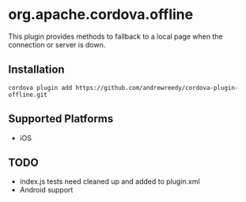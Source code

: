 # org.apache.cordova.offline

This plugin provides methods to fallback to a local page when the connection or server is down.

## Installation

    cordova plugin add https://github.com/andrewreedy/cordova-plugin-offline.git

## Supported Platforms

- iOS


## TODO

* index.js tests need cleaned up and added to plugin.xml
* Android support